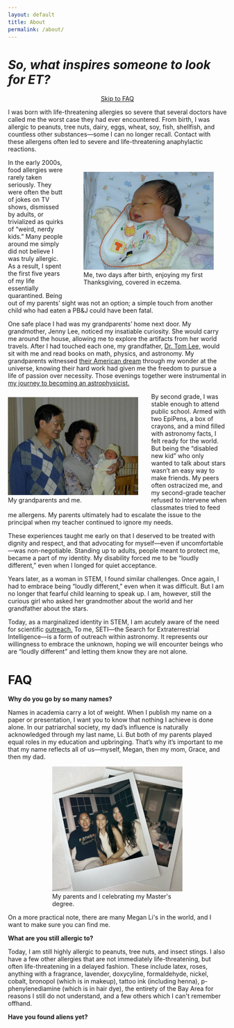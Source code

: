 ```yaml
---
layout: default
title: About
permalink: /about/
---
```


# *So, what inspires someone to look for ET?*

<div style="text-align: center">
  <a href="#faq" class="skip-link">Skip to FAQ</a>
</div>

I was born with life-threatening allergies so severe that several doctors have called me the worst case they had ever encountered. From birth, I was allergic to peanuts, tree nuts, dairy, eggs, wheat, soy, fish, shellfish, and countless other substances—some I can no longer recall. Contact with these allergens often led to severe and life-threatening anaphylactic reactions. 


<figure style="float:right; margin: 30px 30px 30px 40px; width: 300px;">
  <img src="/assets/img/baby pic w eczema.jpeg" alt="Me, two days after birth, enjoying my first Thanksgiving, covered in eczema." width="300">
  <figcaption>Me, two days after birth, enjoying my first Thanksgiving, covered in eczema.</figcaption>
</figure>

In the early 2000s, food allergies were rarely taken seriously. They were often the butt of jokes on TV shows, dismissed by adults, or trivialized as quirks of “weird, nerdy kids.” Many people around me simply did not believe I was truly allergic. As a result, I spent the first five years of my life essentially quarantined. Being out of my parents’ sight was not an option; a simple touch from another child who had eaten a PB&J could have been fatal.

One safe place I had was my grandparents’ home next door. My grandmother, Jenny Lee, noticed my insatiable curiosity. She would carry me around the house, allowing me to explore the artifacts from her world travels. After I had touched each one, my grandfather, [Dr. Tom Lee,](https://taiwaneseamericanhistory.org/blog/101-dr-tom-lee/) would sit with me and read books on math, physics, and astronomy. My grandparents witnessed [their American dream](https://taiwaneseamericanhistory.org/blog/mystories269/) through my wonder at the universe, knowing their hard work had given me the freedom to pursue a life of passion over necessity. Those evenings together were instrumental in [my journey to becoming an astrophysicist.](https://physicalsciences.ucla.edu/three-generations-of-bruins/)

<figure style="float:left; margin: 10px 30px 10px auto; width: 300px;">
      <img src="/assets/img/babypicwgrandparents.jpeg" alt="Me with my grandparents." width="300">
  <figcaption>My grandparents and me.</figcaption>
</figure>

By second grade, I was stable enough to attend public school. Armed with two EpiPens, a box of crayons, and a mind filled with astronomy facts, I felt ready for the world. But being the “disabled new kid” who only wanted to talk about stars wasn’t an easy way to make friends. My peers often ostracized me, and my second-grade teacher refused to intervene when classmates tried to feed me allergens. My parents ultimately had to escalate the issue to the principal when my teacher continued to ignore my needs.

These experiences taught me early on that I deserved to be treated with dignity and respect, and that advocating for myself—even if uncomfortable—was non-negotiable. Standing up to adults, people meant to protect me, became a part of my identity. My disability forced me to be “loudly different,” even when I longed for quiet acceptance.

Years later, as a woman in STEM, I found similar challenges. Once again, I had to embrace being “loudly different,” even when it was difficult. But I am no longer that fearful child learning to speak up. I am, however, still the curious girl who asked her grandmother about the world and her grandfather about the stars.

Today, as a marginalized identity in STEM, I am acutely aware of the need for scientific [outreach.](/outreach) To me, SETI—the Search for Extraterrestrial Intelligence—is a form of outreach within astronomy. It represents our willingness to embrace the unknown, hoping we will encounter beings who are “loudly different” and letting them know they are not alone.

# FAQ

**Why do you go by so many names?** 

Names in academia carry a lot of weight. When I publish my name on a paper or presentation, I want you to know that nothing I achieve is done alone. In our patriarchal society, my dad’s influence is naturally acknowledged through my last name, Li. But both of my parents played equal roles in my education and upbringing. That’s why it’s important to me that my name reflects all of us—myself, Megan, then my mom, Grace, and then my dad.

<figure style="display: block; margin: 0 auto; width: 300px;">
  <img src="/assets/img/polaroidwithparents.png" alt="Me with my parents." width="300">
  <figcaption>My parents and I celebrating my Master's degree.</figcaption>
</figure>

On a more practical note, there are many Megan Li's in the world, and I want to make sure you can find me.

**What are you still allergic to?**

Today, I am still highly allergic to peanuts, tree nuts, and insect stings. I also have a few other allergies that are not immediately life-threatening, but often life-threatening in a delayed fashion. These include latex, roses, anything with a fragrance, lavender, doxycyline, formaldehyde, nickel, cobalt, bronopol (which is in makeup), tattoo ink (including henna), p-phenylenediamine (which is in hair dye), the entirety of the Bay Area for reasons I still do not understand, and a few others which I can't remember offhand.

**Have you found aliens yet?**


